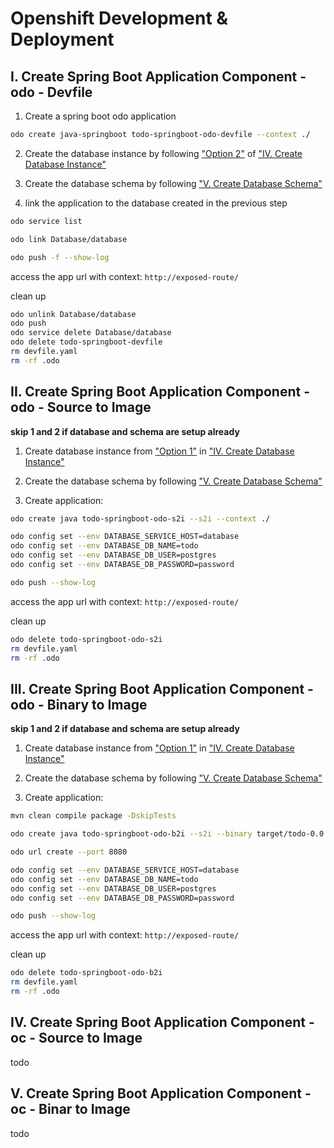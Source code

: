 # Openshift Development & Deployment

## I. Create Spring Boot Application Component - odo - Devfile

1. Create a spring boot odo application

```bash
odo create java-springboot todo-springboot-odo-devfile --context ./
```

2. Create the database instance by following ["Option 2"](../README.md#option-2-create-database-instance-with-odo) of ["IV. Create Database Instance"](../README.md#iv-create-database-instance)

3. Create the database schema by following ["V. Create Database Schema"](../README.md#v-create-database-schema)

4. link the application to the database created in the previous step

```bash
odo service list

odo link Database/database 

odo push -f --show-log
```

access the app url with context: `http://exposed-route/`

clean up

```bash
odo unlink Database/database
odo push
odo service delete Database/database
odo delete todo-springboot-devfile
rm devfile.yaml
rm -rf .odo
```

## II. Create Spring Boot Application Component - odo - Source to Image

**skip 1 and 2 if database and schema are setup already**

1. Create database instance from ["Option 1"](../README.md#option-1-create-database-instance-with-oc-cli) in ["IV. Create Database Instance"](../README.md#iv-create-database-instance)

2. Create the database schema by following ["V. Create Database Schema"](../README.md#v-create-database-schema)

3. Create application: 

```bash
odo create java todo-springboot-odo-s2i --s2i --context ./

odo config set --env DATABASE_SERVICE_HOST=database
odo config set --env DATABASE_DB_NAME=todo
odo config set --env DATABASE_DB_USER=postgres
odo config set --env DATABASE_DB_PASSWORD=password

odo push --show-log
```
access the app url with context: `http://exposed-route/`

clean up

```bash
odo delete todo-springboot-odo-s2i
rm devfile.yaml
rm -rf .odo
```

## III. Create Spring Boot Application Component - odo - Binary to Image

**skip 1 and 2 if database and schema are setup already**

1. Create database instance from ["Option 1"](../README.md#option-1-create-database-instance-with-oc-cli) in ["IV. Create Database Instance"](../README.md#iv-create-database-instance)

2. Create the database schema by following ["V. Create Database Schema"](../README.md#v-create-database-schema)

3. Create application: 

```bash
mvn clean compile package -DskipTests

odo create java todo-springboot-odo-b2i --s2i --binary target/todo-0.0.1-SNAPSHOT.jar 

odo url create --port 8080

odo config set --env DATABASE_SERVICE_HOST=database
odo config set --env DATABASE_DB_NAME=todo
odo config set --env DATABASE_DB_USER=postgres
odo config set --env DATABASE_DB_PASSWORD=password

odo push --show-log
```

access the app url with context: `http://exposed-route/`


clean up

```bash
odo delete todo-springboot-odo-b2i
rm devfile.yaml
rm -rf .odo
```

## IV. Create Spring Boot Application Component - oc - Source to Image

todo

## V. Create Spring Boot Application Component - oc - Binar to Image

todo